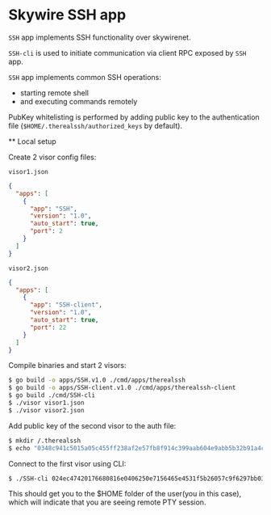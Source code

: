 # Skywire SSH app

`SSH` app implements SSH functionality over skywirenet.

`SSH-cli` is used to initiate communication via client RPC
exposed by `SSH` app. 

`SSH` app implements common SSH operations:

- starting remote shell
- and executing commands remotely

PubKey whitelisting is performed by adding public key to the
authentication file (`$HOME/.therealssh/authorized_keys` by default).

** Local setup

Create 2 visor config files:

`visor1.json`

```json
{
  "apps": [
    {
      "app": "SSH",
      "version": "1.0",
      "auto_start": true,
      "port": 2
    }
  ]
}
```

`visor2.json`

```json
{
  "apps": [
    {
      "app": "SSH-client",
      "version": "1.0",
      "auto_start": true,
      "port": 22
    }
  ]
}
```

Compile binaries and start 2 visors:

```bash
$ go build -o apps/SSH.v1.0 ./cmd/apps/therealssh
$ go build -o apps/SSH-client.v1.0 ./cmd/apps/therealssh-client
$ go build ./cmd/SSH-cli
$ ./visor visor1.json
$ ./visor visor2.json
```

Add public key of the second visor to the auth file:

```bash
$ mkdir /.therealssh
$ echo "0348c941c5015a05c455ff238af2e57fb8f914c399aab604e9abb5b32b91a4c1fe" > /.SSH/authorized_keys
```

Connect to the first visor using CLI:

```bash
$ ./SSH-cli 024ec47420176680816e0406250e7156465e4531f5b26057c9f6297bb0303558c7
```

This should get you to the $HOME folder of the user(you in this case), which
will indicate that you are seeing remote PTY session.
